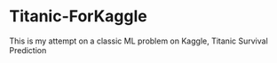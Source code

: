 # Titanic-ForKaggle
This is my attempt on a classic ML problem on Kaggle, Titanic Survival Prediction
